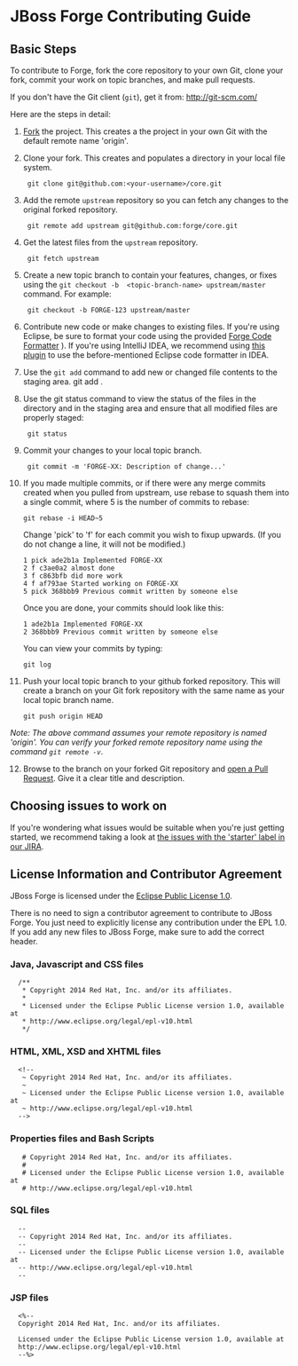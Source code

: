 JBoss Forge Contributing Guide
==============================

Basic Steps
-----------

To contribute to Forge, fork the core repository to your own Git, clone your fork, commit your work on topic branches, and make pull requests.

If you don't have the Git client (`git`), get it from: <http://git-scm.com/>

Here are the steps in detail:

1. [Fork](https://github.com/forge/core/fork) the project. This creates a the project in your own Git with the default remote name 'origin'.

2. Clone your fork. This creates and populates a directory in your local file system.

        git clone git@github.com:<your-username>/core.git

3. Add the remote `upstream` repository so you can fetch any changes to the original forked repository.

        git remote add upstream git@github.com:forge/core.git

4. Get the latest files from the `upstream` repository.

        git fetch upstream

5. Create a new topic branch to contain your features, changes, or fixes using the `git checkout -b  <topic-branch-name> upstream/master` command. For example:

        git checkout -b FORGE-123 upstream/master

6. Contribute new code or make changes to existing files. If you're using Eclipse, be sure to format your code using the provided [Forge Code Formatter](eclipse-code-formatter-profile.xml)   ). If you're using IntelliJ IDEA, we recommend using [this plugin](http://plugins.jetbrains.com/plugin/6546) to use the before-mentioned Eclipse code formatter in IDEA.

7. Use the `git add` command to add new or changed file contents to the staging area.
        git add .

8. Use the git status command to view the status of the files in the directory and in the staging area and ensure that all modified files are properly staged:

        git status

9. Commit your changes to your local topic branch.

        git commit -m 'FORGE-XX: Description of change...'

10. If you made multiple commits, or if there were any merge commits created when you pulled from upstream, use rebase to squash them into a single commit, where 5 is the number of commits to rebase:

        git rebase -i HEAD~5

    Change 'pick' to 'f' for each commit you wish to fixup upwards. (If you do not change a line, it will not be modified.)

        1 pick ade2b1a Implemented FORGE-XX
        2 f c3ae0a2 almost done
        3 f c863bfb did more work
        4 f af793ae Started working on FORGE-XX
        5 pick 368bbb9 Previous commit written by someone else

    Once you are done, your commits should look like this:

        1 ade2b1a Implemented FORGE-XX
        2 368bbb9 Previous commit written by someone else

    You can view your commits by typing:

        git log

11. Push your local topic branch to your github forked repository. This will create a branch on your Git fork repository with the same name as your local topic branch name.

        git push origin HEAD

   _Note: The above command assumes your remote repository is named 'origin'. You can verify your forked remote repository name using the command `git remote -v`_.

12. Browse to the <topic-branch-name> branch on your forked Git repository and [open a Pull Request](http://help.github.com/send-pull-requests/). Give it a clear title and description.

Choosing issues to work on
--------------------------

If you're wondering what issues would be suitable when you're just getting started, we recommend taking a look at [the issues with the 'starter' label in our JIRA](https://issues.jboss.org/browse/FORGE-1616?filter=12321213).


License Information and Contributor Agreement
---------------------------------------------

  JBoss Forge is licensed under the [Eclipse Public License 1.0](http://www.eclipse.org/legal/epl-v10.html).

  There is no need to sign a contributor agreement to contribute to JBoss Forge. You just need to explicitly license any contribution under the EPL 1.0. If you add any new files to JBoss Forge, make sure to add the correct header.

### Java,  Javascript and CSS files

      /**
       * Copyright 2014 Red Hat, Inc. and/or its affiliates.
       *
       * Licensed under the Eclipse Public License version 1.0, available at
       * http://www.eclipse.org/legal/epl-v10.html
       */

### HTML, XML, XSD and XHTML files

      <!--
       ~ Copyright 2014 Red Hat, Inc. and/or its affiliates.
       ~
       ~ Licensed under the Eclipse Public License version 1.0, available at
       ~ http://www.eclipse.org/legal/epl-v10.html
      -->

### Properties files and Bash Scripts

       # Copyright 2014 Red Hat, Inc. and/or its affiliates.
       #
       # Licensed under the Eclipse Public License version 1.0, available at
       # http://www.eclipse.org/legal/epl-v10.html

### SQL files

      --
      -- Copyright 2014 Red Hat, Inc. and/or its affiliates.
      --
      -- Licensed under the Eclipse Public License version 1.0, available at
      -- http://www.eclipse.org/legal/epl-v10.html
      --

### JSP files

      <%--
      Copyright 2014 Red Hat, Inc. and/or its affiliates.

      Licensed under the Eclipse Public License version 1.0, available at
      http://www.eclipse.org/legal/epl-v10.html
      --%>

